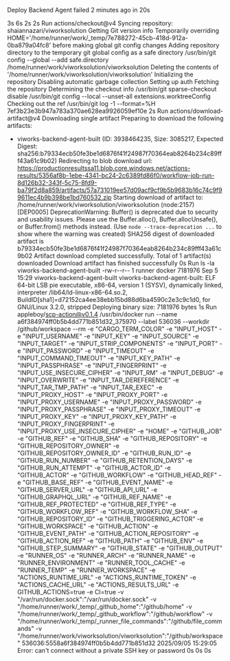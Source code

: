 Deploy Backend Agent
failed 2 minutes ago in 20s

3s
6s
2s
2s
Run actions/checkout@v4
Syncing repository: shaiannazari/viworksolution
Getting Git version info
Temporarily overriding HOME='/home/runner/work/_temp/7e788272-45cb-418d-912a-0ba879a04fc8' before making global git config changes
Adding repository directory to the temporary git global config as a safe directory
/usr/bin/git config --global --add safe.directory /home/runner/work/viworksolution/viworksolution
Deleting the contents of '/home/runner/work/viworksolution/viworksolution'
Initializing the repository
Disabling automatic garbage collection
Setting up auth
Fetching the repository
Determining the checkout info
/usr/bin/git sparse-checkout disable
/usr/bin/git config --local --unset-all extensions.worktreeConfig
Checking out the ref
/usr/bin/git log -1 --format=%H
7ef3b23e3b947a783a370ae628ea9926059ef10e
2s
Run actions/download-artifact@v4
Downloading single artifact
Preparing to download the following artifacts:
- viworks-backend-agent-built (ID: 3938464235, Size: 3085217, Expected Digest: sha256:b79334ecb50fe3be1d6876f41f24987f70364eab8264b234c89fff43a61c9b02)
Redirecting to blob download url: https://productionresultssa11.blob.core.windows.net/actions-results/5356af8b-1ebe-4341-bc24-2c6389fd86f0/workflow-job-run-8d126b32-343f-5c75-8fd9-ba79f2d8a859/artifacts/57a731019ee57d09acf9cf9b5b9683b16c74c9f99611ec4b9b398be1bd760532.zip
Starting download of artifact to: /home/runner/work/viworksolution/viworksolution
(node:2157) [DEP0005] DeprecationWarning: Buffer() is deprecated due to security and usability issues. Please use the Buffer.alloc(), Buffer.allocUnsafe(), or Buffer.from() methods instead.
(Use `node --trace-deprecation ...` to show where the warning was created)
SHA256 digest of downloaded artifact is b79334ecb50fe3be1d6876f41f24987f70364eab8264b234c89fff43a61c9b02
Artifact download completed successfully.
Total of 1 artifact(s) downloaded
Download artifact has finished successfully
0s
Run ls -la viworks-backend-agent-built
-rw-r--r-- 1 runner docker 7181976 Sep  5 15:29 viworks-backend-agent-built
viworks-backend-agent-built: ELF 64-bit LSB pie executable, x86-64, version 1 (SYSV), dynamically linked, interpreter /lib64/ld-linux-x86-64.so.2, BuildID[sha1]=d72152ca4ee38ebb15bd88d6ba4590c2e3c9c1d0, for GNU/Linux 3.2.0, stripped
Deploying binary size: 7181976 bytes
1s
Run appleboy/scp-action@v0.1.4
/usr/bin/docker run --name a6f384974ff0b5b4dd771b851d32_375970 --label 536036 --workdir /github/workspace --rm -e "CARGO_TERM_COLOR" -e "INPUT_HOST" -e "INPUT_USERNAME" -e "INPUT_KEY" -e "INPUT_SOURCE" -e "INPUT_TARGET" -e "INPUT_STRIP_COMPONENTS" -e "INPUT_PORT" -e "INPUT_PASSWORD" -e "INPUT_TIMEOUT" -e "INPUT_COMMAND_TIMEOUT" -e "INPUT_KEY_PATH" -e "INPUT_PASSPHRASE" -e "INPUT_FINGERPRINT" -e "INPUT_USE_INSECURE_CIPHER" -e "INPUT_RM" -e "INPUT_DEBUG" -e "INPUT_OVERWRITE" -e "INPUT_TAR_DEREFERENCE" -e "INPUT_TAR_TMP_PATH" -e "INPUT_TAR_EXEC" -e "INPUT_PROXY_HOST" -e "INPUT_PROXY_PORT" -e "INPUT_PROXY_USERNAME" -e "INPUT_PROXY_PASSWORD" -e "INPUT_PROXY_PASSPHRASE" -e "INPUT_PROXY_TIMEOUT" -e "INPUT_PROXY_KEY" -e "INPUT_PROXY_KEY_PATH" -e "INPUT_PROXY_FINGERPRINT" -e "INPUT_PROXY_USE_INSECURE_CIPHER" -e "HOME" -e "GITHUB_JOB" -e "GITHUB_REF" -e "GITHUB_SHA" -e "GITHUB_REPOSITORY" -e "GITHUB_REPOSITORY_OWNER" -e "GITHUB_REPOSITORY_OWNER_ID" -e "GITHUB_RUN_ID" -e "GITHUB_RUN_NUMBER" -e "GITHUB_RETENTION_DAYS" -e "GITHUB_RUN_ATTEMPT" -e "GITHUB_ACTOR_ID" -e "GITHUB_ACTOR" -e "GITHUB_WORKFLOW" -e "GITHUB_HEAD_REF" -e "GITHUB_BASE_REF" -e "GITHUB_EVENT_NAME" -e "GITHUB_SERVER_URL" -e "GITHUB_API_URL" -e "GITHUB_GRAPHQL_URL" -e "GITHUB_REF_NAME" -e "GITHUB_REF_PROTECTED" -e "GITHUB_REF_TYPE" -e "GITHUB_WORKFLOW_REF" -e "GITHUB_WORKFLOW_SHA" -e "GITHUB_REPOSITORY_ID" -e "GITHUB_TRIGGERING_ACTOR" -e "GITHUB_WORKSPACE" -e "GITHUB_ACTION" -e "GITHUB_EVENT_PATH" -e "GITHUB_ACTION_REPOSITORY" -e "GITHUB_ACTION_REF" -e "GITHUB_PATH" -e "GITHUB_ENV" -e "GITHUB_STEP_SUMMARY" -e "GITHUB_STATE" -e "GITHUB_OUTPUT" -e "RUNNER_OS" -e "RUNNER_ARCH" -e "RUNNER_NAME" -e "RUNNER_ENVIRONMENT" -e "RUNNER_TOOL_CACHE" -e "RUNNER_TEMP" -e "RUNNER_WORKSPACE" -e "ACTIONS_RUNTIME_URL" -e "ACTIONS_RUNTIME_TOKEN" -e "ACTIONS_CACHE_URL" -e "ACTIONS_RESULTS_URL" -e GITHUB_ACTIONS=true -e CI=true -v "/var/run/docker.sock":"/var/run/docker.sock" -v "/home/runner/work/_temp/_github_home":"/github/home" -v "/home/runner/work/_temp/_github_workflow":"/github/workflow" -v "/home/runner/work/_temp/_runner_file_commands":"/github/file_commands" -v "/home/runner/work/viworksolution/viworksolution":"/github/workspace" 536036:5558a6f384974ff0b5b4dd771b851d32
2025/09/05 15:29:05 Error: can't connect without a private SSH key or password
0s
0s
0s
